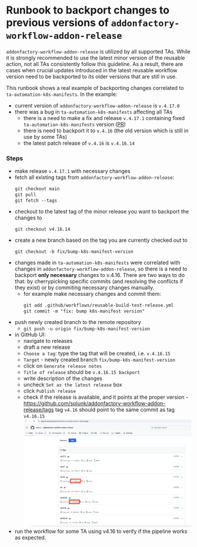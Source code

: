 # Runbook to backport changes to previous versions of `addonfactory-workflow-addon-release` 
`addonfactory-workflow-addon-release` is utilized by all supported TAs. While it is strongly recommended to use the latest minor version of the reusable action, not all TAs consistently follow this guideline. As a result, there are cases when crucial updates introduced in the latest reusable workflow version need to be backported to its older versions that are still in use.

This runbook shows a real example of backporting changes correlated to `ta-automation-k8s-manifests`. In the example: 
- current version of `addonfactory-workflow-addon-release` is `v.4.17.0`
- there was a bug in `ta-automation-k8s-manifests` affecting all TAs
  - there is a need to make a fix and release `v.4.17.1` containing fixed `ta-automation-k8s-manifests` version ([PR](https://github.com/splunk/addonfactory-workflow-addon-release/pull/329))
  - there is need to backport it to `v.4.16` (the old version which is still in use by some TAs)
  - the latest patch release of `v.4.16` is `v.4.16.14`
### Steps 
- make release `v.4.17.1` with necessary changes
- fetch all existing tags from `addonfactory-workflow-addon-release`: 
  ```
  git checkout main
  git pull
  git fetch --tags
  ```
- checkout to the latest tag of the minor release you want to backport the changes to
  ```
  git checkout v4.16.14
  ```
- create a new branch based on the tag you are currently checked out to
  ```
  git checkout -b fix/bump-k8s-manifest-version
  ```
- changes made in `ta-automation-k8s-manifests` were correlated with changes in `addonfactory-workflow-addon-release`, so there is a need to backport **only necessary** changes to v.4.16. There are two ways to do that: by cherrypicking specific commits (and resolving the conflicts if they exist) or by commiting necessary changes manually.
  - for example make necessary changes and commit them: 
    ```
    git add .github/workflows/reusable-build-test-release.yml
    git commit -m "fix: bump k8s-manifest version"
    ```
- push newly created branch to the remote repository
  - ```git push -u origin fix/bump-k8s-manifest-version```
- in GitHub UI: 
  - navigate to releases
  - draft a new release 
  - `Choose a tag`: type the tag that will be created, i.e. `v.4.16.15` 
  - `Target` - newly created branch `fix/bump-k8s-manifest-version`
  - click on `Generate release notes` 
  - `Title of release` should be `v.4.16.15 backport` 
  - write description of the changes 
  - uncheck `Set as the latest release` box 
  - click `Publish release`
  - check if the release is available, and it points at the proper version - https://github.com/splunk/addonfactory-workflow-addon-release/tags tag `v4.16` should point to the same commit as tag `v4.16.15` 
    <img src="../images/backporting/compare-tags.png" alt="tags"/>
- run the workflow for some TA using v4.16 to verify if the pipeline works as expected.